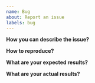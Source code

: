 ```yaml
---
name: Bug
about: Report an issue
labels: bug
---
```


**How you can describe the issue?**

**How to reproduce?**

**What are your expected results?**

**What are your actual results?**
